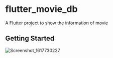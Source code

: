 # flutter_movie_db

A Flutter project to show the information of movie

## Getting Started

![Screenshot_1617730227](https://user-images.githubusercontent.com/26116157/113753787-baa0df80-9738-11eb-8d13-0a27b229c8fe.png)
